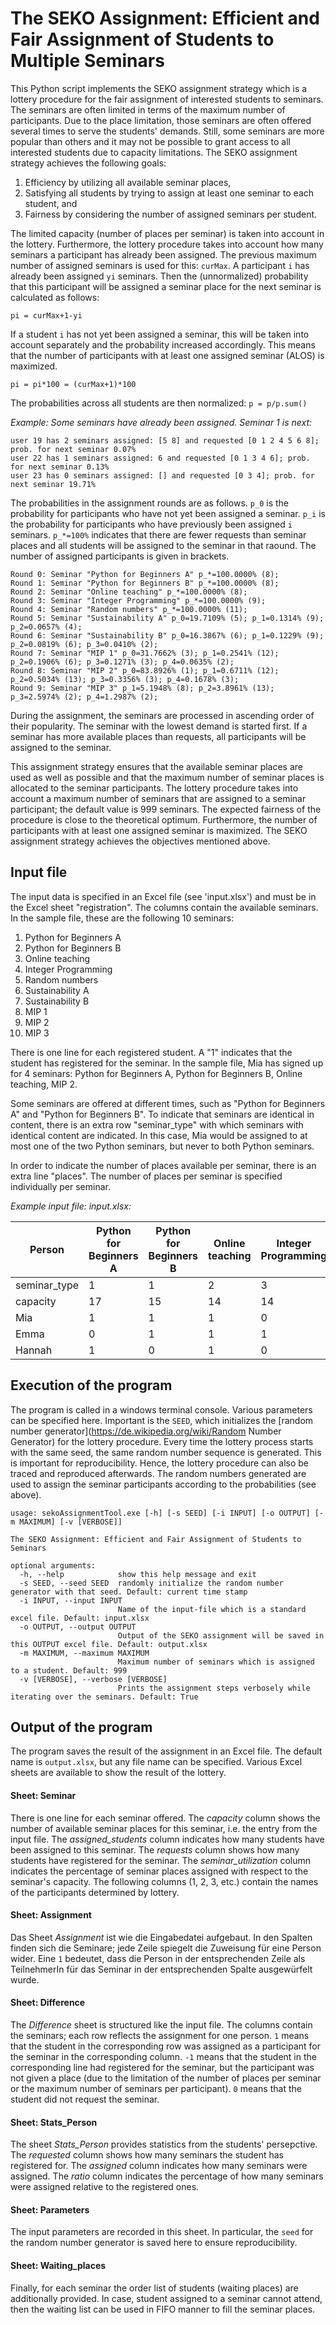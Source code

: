 # The SEKO Assignment: Efficient and Fair Assignment of Students to Multiple Seminars 

This Python script implements the SEKO assignment strategy which is a lottery procedure for the fair assignment of interested students to seminars. The seminars are often limited in terms of the maximum number of participants. Due to the place limitation, those seminars are often offered several times to serve the students' demands. Still, some seminars are more popular than others and it may not be possible to grant access to all interested students due to capacity limitations. The SEKO assignment strategy achieves the following goals: 
1. Efficiency by utilizing all available seminar places, 
2. Satisfying all students by trying to assign at least one seminar to each student, and 
3. Fairness by considering the number of assigned seminars per student. 

The limited capacity (number of places per seminar) is taken into account in the lottery. Furthermore, the lottery procedure takes into account how many seminars a participant has already been assigned. The previous maximum number of assigned seminars is used for this: `curMax`. A participant `i` has already been assigned `yi` seminars. Then the (unnormalized) probability that this participant will be assigned a seminar place for the next seminar is calculated as follows:

`pi = curMax+1-yi`

If a student `i` has not yet been assigned a seminar, this will be taken into account separately and the probability increased accordingly. This means that the number of participants with at least one assigned seminar (ALOS) is maximized.

`pi = pi*100 = (curMax+1)*100`

The probabilities across all students are then normalized: `p = p/p.sum()`

_Example: Some seminars have already been assigned. Seminar 1 is next:_

    user 19 has 2 seminars assigned: [5 8] and requested [0 1 2 4 5 6 8]; prob. for next seminar 0.07%
    user 22 has 1 seminars assigned: 6 and requested [0 1 3 4 6]; prob. for next seminar 0.13%
    user 23 has 0 seminars assigned: [] and requested [0 3 4]; prob. for next seminar 19.71%

The probabilities in the assignment rounds are as follows. `p_0` is the probability for participants who have not yet been assigned a seminar. `p_i` is the probability for participants who have previously been assigned `i` seminars. `p_*=100%` indicates that there are fewer requests than seminar places and all students will be assigned to the seminar in that raound. The number of assigned participants is given in brackets.
	
    Round 0: Seminar "Python for Beginners A" p_*=100.0000% (8);
    Round 1: Seminar "Python for Beginners B" p_*=100.0000% (8);
    Round 2: Seminar "Online teaching" p_*=100.0000% (8);
    Round 3: Seminar "Integer Programming" p_*=100.0000% (9);
    Round 4: Seminar "Random numbers" p_*=100.0000% (11);
    Round 5: Seminar "Sustainability A" p_0=19.7109% (5); p_1=0.1314% (9); p_2=0.0657% (4);
    Round 6: Seminar "Sustainability B" p_0=16.3867% (6); p_1=0.1229% (9); p_2=0.0819% (6); p_3=0.0410% (2);
    Round 7: Seminar "MIP 1" p_0=31.7662% (3); p_1=0.2541% (12); p_2=0.1906% (6); p_3=0.1271% (3); p_4=0.0635% (2);
    Round 8: Seminar "MIP 2" p_0=83.8926% (1); p_1=0.6711% (12); p_2=0.5034% (13); p_3=0.3356% (3); p_4=0.1678% (3);
    Round 9: Seminar "MIP 3" p_1=5.1948% (8); p_2=3.8961% (13); p_3=2.5974% (2); p_4=1.2987% (2); 	
	
During the assignment, the seminars are processed in ascending order of their popularity. The seminar with the lowest demand is started first. If a seminar has more available places than requests, all participants will be assigned to the seminar.

This assignment strategy ensures that the available seminar places are used as well as possible and that the maximum number of seminar places is allocated to the seminar participants. The lottery procedure takes into account a maximum number of seminars that are assigned to a seminar participant; the default value is 999 seminars. The expected fairness of the procedure is close to the theoretical optimum. Furthermore, the number of participants with at least one assigned seminar is maximized. The SEKO assignment strategy achieves the objectives mentioned above.

## Input file
The input data is specified in an Excel file (see 'input.xlsx') and must be in the Excel sheet "registration". The columns contain the available seminars. In the sample file, these are the following 10 seminars:
1. Python for Beginners A	
2. Python for Beginners B	
3. Online teaching	
4. Integer Programming	
5. Random numbers	
6. Sustainability A	
7. Sustainability B	
8. MIP 1	
9. MIP 2	
10. MIP 3

There is one line for each registered student. A "1" indicates that the student has registered for the seminar. In the sample file, Mia has signed up for 4 seminars: Python for Beginners A, Python for Beginners B, Online teaching, MIP 2.

Some seminars are offered at different times, such as "Python for Beginners A" and "Python for Beginners B". To indicate that seminars are identical in content, there is an extra row "seminar_type" with which seminars with identical content are indicated. In this case, Mia would be assigned to at most one of the two Python seminars, but never to both Python seminars.

In order to indicate the number of places available per seminar, there is an extra line "places". The number of places per seminar is specified individually per seminar. 

_Example input file: input.xlsx:_

Person | Python for Beginners A | Python for Beginners B | Online teaching | Integer Programming | Random numbers | Sustainability A | Sustainability B | MIP 1 | MIP 2 | MIP 3
-----|-----|-----|-----|-----|-----|-----|-----|-----|-----|-----
seminar_type |  1 | 	1 | 2 | 3 | 4 | 5 | 5 | 6 | 6 | 6
capacity  | 17 | 15 | 14 | 14 | 14 | 14 | 14 | 14 | 14 | 10
Mia | 1 | 1 | 1 | 0 | 0 | 0 | 0 | 0 | 1 | 0
Emma | 0 | 1 | 1 | 1 | 0 | 1 | 1 | 0 | 0 | 0
Hannah | 1 | 0 | 1 | 0 | 1 | 0 | 0 | 0 | 1 | 0

## Execution of the program
The program is called in a windows terminal console. Various parameters can be specified here. Important is the `SEED`, which initializes the [random number generator](https://de.wikipedia.org/wiki/Random Number Generator) for the lottery procedure. Every time the lottery process starts with the same seed, the same random number sequence is generated. This is important for reproducibility. Hence, the lottery procedure can also be traced and reproduced afterwards. The random numbers generated are used to assign the seminar participants according to the probabilities (see above).



```
usage: sekoAssignmentTool.exe [-h] [-s SEED] [-i INPUT] [-o OUTPUT] [-m MAXIMUM] [-v [VERBOSE]]

The SEKO Assignment: Efficient and Fair Assignment of Students to Seminars

optional arguments:
  -h, --help            show this help message and exit
  -s SEED, --seed SEED  randomly initialize the random number generator with that seed. Default: current time stamp
  -i INPUT, --input INPUT
                        Name of the input-file which is a standard excel file. Default: input.xlsx
  -o OUTPUT, --output OUTPUT
                        Output of the SEKO assignment will be saved in this OUTPUT excel file. Default: output.xlsx
  -m MAXIMUM, --maximum MAXIMUM
                        Maximum number of seminars which is assigned to a student. Default: 999
  -v [VERBOSE], --verbose [VERBOSE]
                        Prints the assignment steps verbosely while iterating over the seminars. Default: True
```

## Output of the program
The program saves the result of the assignment in an Excel file. The default name is `output.xlsx`, but any file name can be specified. Various Excel sheets are available to show the result of the lottery.

#### Sheet: Seminar
There is one line for each seminar offered. The _capacity_ column shows the number of available seminar places for this seminar, i.e. the entry from the input file. The _assigned_students_ column indicates how many students have been assigned to this seminar. The _requests_ column shows how many students have registered for the seminar. The _seminar_utilization_ column indicates the percentage of seminar places assigned with respect to the seminar's capacity. The following columns (1, 2, 3, etc.) contain the names of the participants determined by lottery.

#### Sheet: Assignment
Das Sheet _Assignment_ ist wie die Eingabedatei aufgebaut. In den Spalten finden sich die Seminare; jede Zeile spiegelt die Zuweisung für eine Person wider. Eine `1` bedeutet, dass die Person in der entsprechenden Zeile als TeilnehmerIn für das Seminar in der entsprechenden Spalte ausgewürfelt wurde.

#### Sheet: Difference
The _Difference_ sheet is structured like the input file. The columns contain the seminars; each row reflects the assignment for one person. `1` means that the student in the corresponding row was assigned as a participant for the seminar in the corresponding column. `-1` means that the student in the corresponding line had registered for the seminar, but the participant was not given a place (due to the limitation of the number of places per seminar or the maximum number of seminars per participant). `0` means that the student did not request the seminar.

#### Sheet: Stats_Person
The sheet _Stats_Person_ provides statistics from the students' persepctive. The _requested_ column shows how many seminars the student has registered for. The _assigned_ column indicates how many seminars were assigned. The _ratio_ column indicates the percentage of how many seminars were assigned relative to the registered ones.

#### Sheet: Parameters
The input parameters are recorded in this sheet. In particular, the `seed` for the random number generator is saved here to ensure reproducibility.

#### Sheet: Waiting_places
Finally, for each seminar the order list of students (waiting places) are additionally provided. In case, student assigned to a seminar cannot attend, then the waiting list can be used in FIFO manner to fill the seminar places.